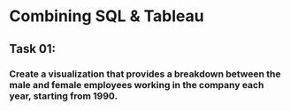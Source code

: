 # Combining SQL & Tableau

## Task 01:
### Create a visualization that provides a breakdown between the male and female employees working in the company each year, starting from 1990. 
